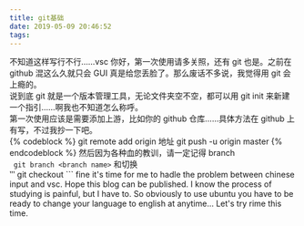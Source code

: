 ```yaml
---
title: git基础
date: 2019-05-09 20:46:52
tags:
---
```

不知道这样写行不行……vsc 你好，第一次使用请多关照，还有 git 也是。之前在 github 混这么久就只会 GUI 真是给您丢脸了。那么废话不多说，我觉得用 git 会上瘾的。\
说到底 git 就是一个版本管理工具，无论文件夹空不空，都可以用 git init 来新建一个指引……啊我也不知道怎么称呼。\
第一次使用应该是需要添加上游，比如你的 github 仓库……具体方法在 github 上有写，不过我抄一下吧。\
{% codeblock %}
git remote add origin 地址
git push -u origin master
{% endcodeblock %}
然后因为各种血的教训，请一定记得 branch\
``` git branch <branch name>```
和切换\
‵‵‵ git checkout <branch name> ```
fine it's time for me to hadle the problem between chinese input and vsc. Hope this blog can be published. I know the process of studying is painful, but I have to. So obviously to use ubuntu you have to be ready to change your language to english at anytime... Let's try rime this time.
